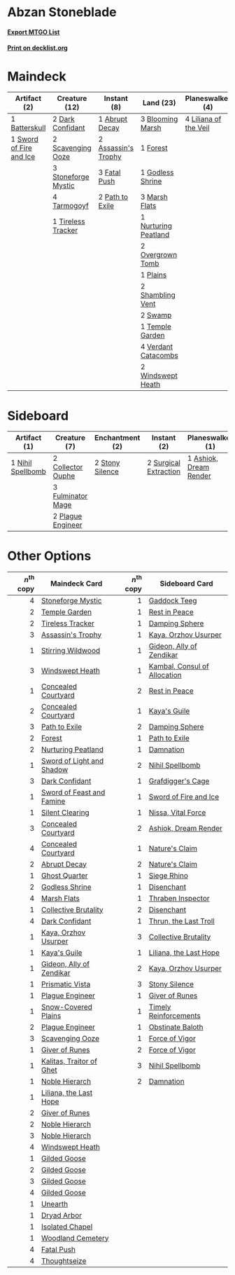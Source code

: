 # Abzan Stoneblade

#### [Export MTGO List](../collection/Abzan%20Stoneblade/Abzan%20Stoneblade.txt)
#### [Print on decklist.org](http://decklist.org/?deckmain=1%09Abrupt%20Decay%0A2%09Assassin's%20Trophy%0A1%09Batterskull%0A3%09Blooming%20Marsh%0A2%09Dark%20Confidant%0A3%09Fatal%20Push%0A1%09Forest%0A1%09Godless%20Shrine%0A4%09Inquisition%20of%20Kozilek%0A4%09Liliana%20of%20the%20Veil%0A3%09Lingering%20Souls%0A1%09Maelstrom%20Pulse%0A3%09Marsh%20Flats%0A1%09Nurturing%20Peatland%0A2%09Overgrown%20Tomb%0A2%09Path%20to%20Exile%0A1%09Plains%0A2%09Scavenging%20Ooze%0A2%09Shambling%20Vent%0A3%09Stoneforge%20Mystic%0A2%09Swamp%0A1%09Sword%20of%20Fire%20and%20Ice%0A4%09Tarmogoyf%0A1%09Temple%20Garden%0A3%09Thoughtseize%0A1%09Tireless%20Tracker%0A4%09Verdant%20Catacombs%0A2%09Windswept%20Heath&deckside=1%09Ashiok,%20Dream%20Render%0A2%09Collective%20Brutality%0A2%09Collector%20Ouphe%0A3%09Fulminator%20Mage%0A1%09Nihil%20Spellbomb%0A2%09Plague%20Engineer%0A2%09Stony%20Silence%0A2%09Surgical%20Extraction)
# Maindeck

|                                          Artifact (2)                                           |                                        Creature (12)                                         |                                         Instant (8)                                          |                                           Land (23)                                           |                                        Planeswalker (4)                                        |                                           Sorcery (11)                                            |
|-------------------------------------------------------------------------------------------------|----------------------------------------------------------------------------------------------|----------------------------------------------------------------------------------------------|-----------------------------------------------------------------------------------------------|------------------------------------------------------------------------------------------------|---------------------------------------------------------------------------------------------------|
|1 [Batterskull](http://gatherer.wizards.com/Pages/Card/Details.aspx?multiverseid=233055)         |2 [Dark Confidant](http://gatherer.wizards.com/Pages/Card/Details.aspx?multiverseid=397731)   |1 [Abrupt Decay](http://gatherer.wizards.com/Pages/Card/Details.aspx?multiverseid=456061)     |3 [Blooming Marsh](http://gatherer.wizards.com/Pages/Card/Details.aspx?multiverseid=417816)    |4 [Liliana of the Veil](http://gatherer.wizards.com/Pages/Card/Details.aspx?multiverseid=235597)|4 [Inquisition of Kozilek](http://gatherer.wizards.com/Pages/Card/Details.aspx?multiverseid=416897)|
|1 [Sword of Fire and Ice](http://gatherer.wizards.com/Pages/Card/Details.aspx?multiverseid=46429)|2 [Scavenging Ooze](http://gatherer.wizards.com/Pages/Card/Details.aspx?multiverseid=420783)  |2 [Assassin's Trophy](http://gatherer.wizards.com/Pages/Card/Details.aspx?multiverseid=452902)|1 [Forest](http://gatherer.wizards.com/Pages/Card/Details.aspx?multiverseid=439860)            |                                                                                                |3 [Lingering Souls](http://gatherer.wizards.com/Pages/Card/Details.aspx?multiverseid=368485)       |
|                                                                                                 |3 [Stoneforge Mystic](http://gatherer.wizards.com/Pages/Card/Details.aspx?multiverseid=198383)|3 [Fatal Push](http://gatherer.wizards.com/Pages/Card/Details.aspx?multiverseid=423724)       |1 [Godless Shrine](http://gatherer.wizards.com/Pages/Card/Details.aspx?multiverseid=405099)    |                                                                                                |1 [Maelstrom Pulse](http://gatherer.wizards.com/Pages/Card/Details.aspx?multiverseid=180613)       |
|                                                                                                 |4 [Tarmogoyf](http://gatherer.wizards.com/Pages/Card/Details.aspx?multiverseid=136142)        |2 [Path to Exile](http://gatherer.wizards.com/Pages/Card/Details.aspx?multiverseid=220511)    |3 [Marsh Flats](http://gatherer.wizards.com/Pages/Card/Details.aspx?multiverseid=405101)       |                                                                                                |3 [Thoughtseize](http://gatherer.wizards.com/Pages/Card/Details.aspx?multiverseid=438676)          |
|                                                                                                 |1 [Tireless Tracker](http://gatherer.wizards.com/Pages/Card/Details.aspx?multiverseid=409997) |                                                                                              |1 [Nurturing Peatland](http://gatherer.wizards.com/Pages/Card/Details.aspx?multiverseid=464192)|                                                                                                |                                                                                                   |
|                                                                                                 |                                                                                              |                                                                                              |2 [Overgrown Tomb](http://gatherer.wizards.com/Pages/Card/Details.aspx?multiverseid=405103)    |                                                                                                |                                                                                                   |
|                                                                                                 |                                                                                              |                                                                                              |1 [Plains](http://gatherer.wizards.com/Pages/Card/Details.aspx?multiverseid=439856)            |                                                                                                |                                                                                                   |
|                                                                                                 |                                                                                              |                                                                                              |2 [Shambling Vent](http://gatherer.wizards.com/Pages/Card/Details.aspx?multiverseid=402031)    |                                                                                                |                                                                                                   |
|                                                                                                 |                                                                                              |                                                                                              |2 [Swamp](http://gatherer.wizards.com/Pages/Card/Details.aspx?multiverseid=439858)             |                                                                                                |                                                                                                   |
|                                                                                                 |                                                                                              |                                                                                              |1 [Temple Garden](http://gatherer.wizards.com/Pages/Card/Details.aspx?multiverseid=405112)     |                                                                                                |                                                                                                   |
|                                                                                                 |                                                                                              |                                                                                              |4 [Verdant Catacombs](http://gatherer.wizards.com/Pages/Card/Details.aspx?multiverseid=405113) |                                                                                                |                                                                                                   |
|                                                                                                 |                                                                                              |                                                                                              |2 [Windswept Heath](http://gatherer.wizards.com/Pages/Card/Details.aspx?multiverseid=405115)   |                                                                                                |                                                                                                   |


# Sideboard

|                                        Artifact (1)                                        |                                        Creature (7)                                        |                                     Enchantment (2)                                      |                                          Instant (2)                                           |                                        Planeswalker (1)                                         |                                           Sorcery (2)                                           |
|--------------------------------------------------------------------------------------------|--------------------------------------------------------------------------------------------|------------------------------------------------------------------------------------------|------------------------------------------------------------------------------------------------|-------------------------------------------------------------------------------------------------|-------------------------------------------------------------------------------------------------|
|1 [Nihil Spellbomb](http://gatherer.wizards.com/Pages/Card/Details.aspx?multiverseid=442215)|2 [Collector Ouphe](http://gatherer.wizards.com/Pages/Card/Details.aspx?multiverseid=464107)|2 [Stony Silence](http://gatherer.wizards.com/Pages/Card/Details.aspx?multiverseid=247425)|2 [Surgical Extraction](http://gatherer.wizards.com/Pages/Card/Details.aspx?multiverseid=397706)|1 [Ashiok, Dream Render](http://gatherer.wizards.com/Pages/Card/Details.aspx?multiverseid=461155)|2 [Collective Brutality](http://gatherer.wizards.com/Pages/Card/Details.aspx?multiverseid=414380)|
|                                                                                            |3 [Fulminator Mage](http://gatherer.wizards.com/Pages/Card/Details.aspx?multiverseid=397686)|                                                                                          |                                                                                                |                                                                                                 |                                                                                                 |
|                                                                                            |2 [Plague Engineer](http://gatherer.wizards.com/Pages/Card/Details.aspx?multiverseid=464049)|                                                                                          |                                                                                                |                                                                                                 |                                                                                                 |


# Other Options

|*n*<sup>th</sup> copy|                                           Maindeck Card                                            |*n*<sup>th</sup> copy|                                            Sideboard Card                                             |
|--------------------:|----------------------------------------------------------------------------------------------------|--------------------:|-------------------------------------------------------------------------------------------------------|
|                    4|[Stoneforge Mystic](http://gatherer.wizards.com/Pages/Card/Details.aspx?multiverseid=198383)        |                    1|[Gaddock Teeg](http://gatherer.wizards.com/Pages/Card/Details.aspx?multiverseid=140188)                |
|                    2|[Temple Garden](http://gatherer.wizards.com/Pages/Card/Details.aspx?multiverseid=405112)            |                    1|[Rest in Peace](http://gatherer.wizards.com/Pages/Card/Details.aspx?multiverseid=442021)               |
|                    2|[Tireless Tracker](http://gatherer.wizards.com/Pages/Card/Details.aspx?multiverseid=409997)         |                    1|[Damping Sphere](http://gatherer.wizards.com/Pages/Card/Details.aspx?multiverseid=443101)              |
|                    3|[Assassin's Trophy](http://gatherer.wizards.com/Pages/Card/Details.aspx?multiverseid=452902)        |                    1|[Kaya, Orzhov Usurper](http://gatherer.wizards.com/Pages/Card/Details.aspx?multiverseid=460129)        |
|                    1|[Stirring Wildwood](http://gatherer.wizards.com/Pages/Card/Details.aspx?multiverseid=433213)        |                    1|[Gideon, Ally of Zendikar](http://gatherer.wizards.com/Pages/Card/Details.aspx?multiverseid=401897)    |
|                    3|[Windswept Heath](http://gatherer.wizards.com/Pages/Card/Details.aspx?multiverseid=405115)          |                    1|[Kambal, Consul of Allocation](http://gatherer.wizards.com/Pages/Card/Details.aspx?multiverseid=417756)|
|                    1|[Concealed Courtyard](http://gatherer.wizards.com/Pages/Card/Details.aspx?multiverseid=417818)      |                    2|[Rest in Peace](http://gatherer.wizards.com/Pages/Card/Details.aspx?multiverseid=442021)               |
|                    2|[Concealed Courtyard](http://gatherer.wizards.com/Pages/Card/Details.aspx?multiverseid=417818)      |                    1|[Kaya's Guile](http://gatherer.wizards.com/Pages/Card/Details.aspx?multiverseid=464154)                |
|                    3|[Path to Exile](http://gatherer.wizards.com/Pages/Card/Details.aspx?multiverseid=220511)            |                    2|[Damping Sphere](http://gatherer.wizards.com/Pages/Card/Details.aspx?multiverseid=443101)              |
|                    2|[Forest](http://gatherer.wizards.com/Pages/Card/Details.aspx?multiverseid=439860)                   |                    1|[Path to Exile](http://gatherer.wizards.com/Pages/Card/Details.aspx?multiverseid=220511)               |
|                    2|[Nurturing Peatland](http://gatherer.wizards.com/Pages/Card/Details.aspx?multiverseid=464192)       |                    1|[Damnation](http://gatherer.wizards.com/Pages/Card/Details.aspx?multiverseid=425888)                   |
|                    1|[Sword of Light and Shadow](http://gatherer.wizards.com/Pages/Card/Details.aspx?multiverseid=47453) |                    2|[Nihil Spellbomb](http://gatherer.wizards.com/Pages/Card/Details.aspx?multiverseid=442215)             |
|                    3|[Dark Confidant](http://gatherer.wizards.com/Pages/Card/Details.aspx?multiverseid=397731)           |                    1|[Grafdigger's Cage](http://gatherer.wizards.com/Pages/Card/Details.aspx?multiverseid=278452)           |
|                    1|[Sword of Feast and Famine](http://gatherer.wizards.com/Pages/Card/Details.aspx?multiverseid=214070)|                    1|[Sword of Fire and Ice](http://gatherer.wizards.com/Pages/Card/Details.aspx?multiverseid=46429)        |
|                    1|[Silent Clearing](http://gatherer.wizards.com/Pages/Card/Details.aspx?multiverseid=464195)          |                    1|[Nissa, Vital Force](http://gatherer.wizards.com/Pages/Card/Details.aspx?multiverseid=417736)          |
|                    3|[Concealed Courtyard](http://gatherer.wizards.com/Pages/Card/Details.aspx?multiverseid=417818)      |                    2|[Ashiok, Dream Render](http://gatherer.wizards.com/Pages/Card/Details.aspx?multiverseid=461155)        |
|                    4|[Concealed Courtyard](http://gatherer.wizards.com/Pages/Card/Details.aspx?multiverseid=417818)      |                    1|[Nature's Claim](http://gatherer.wizards.com/Pages/Card/Details.aspx?multiverseid=382316)              |
|                    2|[Abrupt Decay](http://gatherer.wizards.com/Pages/Card/Details.aspx?multiverseid=456061)             |                    2|[Nature's Claim](http://gatherer.wizards.com/Pages/Card/Details.aspx?multiverseid=382316)              |
|                    1|[Ghost Quarter](http://gatherer.wizards.com/Pages/Card/Details.aspx?multiverseid=389534)            |                    1|[Siege Rhino](http://gatherer.wizards.com/Pages/Card/Details.aspx?multiverseid=386666)                 |
|                    2|[Godless Shrine](http://gatherer.wizards.com/Pages/Card/Details.aspx?multiverseid=405099)           |                    1|[Disenchant](http://gatherer.wizards.com/Pages/Card/Details.aspx?multiverseid=847)                     |
|                    4|[Marsh Flats](http://gatherer.wizards.com/Pages/Card/Details.aspx?multiverseid=405101)              |                    1|[Thraben Inspector](http://gatherer.wizards.com/Pages/Card/Details.aspx?multiverseid=409784)           |
|                    1|[Collective Brutality](http://gatherer.wizards.com/Pages/Card/Details.aspx?multiverseid=414380)     |                    2|[Disenchant](http://gatherer.wizards.com/Pages/Card/Details.aspx?multiverseid=847)                     |
|                    4|[Dark Confidant](http://gatherer.wizards.com/Pages/Card/Details.aspx?multiverseid=397731)           |                    1|[Thrun, the Last Troll](http://gatherer.wizards.com/Pages/Card/Details.aspx?multiverseid=214050)       |
|                    1|[Kaya, Orzhov Usurper](http://gatherer.wizards.com/Pages/Card/Details.aspx?multiverseid=460129)     |                    3|[Collective Brutality](http://gatherer.wizards.com/Pages/Card/Details.aspx?multiverseid=414380)        |
|                    1|[Kaya's Guile](http://gatherer.wizards.com/Pages/Card/Details.aspx?multiverseid=464154)             |                    1|[Liliana, the Last Hope](http://gatherer.wizards.com/Pages/Card/Details.aspx?multiverseid=414388)      |
|                    1|[Gideon, Ally of Zendikar](http://gatherer.wizards.com/Pages/Card/Details.aspx?multiverseid=401897) |                    2|[Kaya, Orzhov Usurper](http://gatherer.wizards.com/Pages/Card/Details.aspx?multiverseid=460129)        |
|                    1|[Prismatic Vista](http://gatherer.wizards.com/Pages/Card/Details.aspx?multiverseid=464193)          |                    3|[Stony Silence](http://gatherer.wizards.com/Pages/Card/Details.aspx?multiverseid=247425)               |
|                    1|[Plague Engineer](http://gatherer.wizards.com/Pages/Card/Details.aspx?multiverseid=464049)          |                    1|[Giver of Runes](http://gatherer.wizards.com/Pages/Card/Details.aspx?multiverseid=463962)              |
|                    1|[Snow-Covered Plains](http://gatherer.wizards.com/Pages/Card/Details.aspx?multiverseid=121267)      |                    1|[Timely Reinforcements](http://gatherer.wizards.com/Pages/Card/Details.aspx?multiverseid=220074)       |
|                    2|[Plague Engineer](http://gatherer.wizards.com/Pages/Card/Details.aspx?multiverseid=464049)          |                    1|[Obstinate Baloth](http://gatherer.wizards.com/Pages/Card/Details.aspx?multiverseid=438745)            |
|                    3|[Scavenging Ooze](http://gatherer.wizards.com/Pages/Card/Details.aspx?multiverseid=420783)          |                    1|[Force of Vigor](http://gatherer.wizards.com/Pages/Card/Details.aspx?multiverseid=464113)              |
|                    1|[Giver of Runes](http://gatherer.wizards.com/Pages/Card/Details.aspx?multiverseid=463962)           |                    2|[Force of Vigor](http://gatherer.wizards.com/Pages/Card/Details.aspx?multiverseid=464113)              |
|                    1|[Kalitas, Traitor of Ghet](http://gatherer.wizards.com/Pages/Card/Details.aspx?multiverseid=407596) |                    3|[Nihil Spellbomb](http://gatherer.wizards.com/Pages/Card/Details.aspx?multiverseid=442215)             |
|                    1|[Noble Hierarch](http://gatherer.wizards.com/Pages/Card/Details.aspx?multiverseid=179434)           |                    2|[Damnation](http://gatherer.wizards.com/Pages/Card/Details.aspx?multiverseid=425888)                   |
|                    1|[Liliana, the Last Hope](http://gatherer.wizards.com/Pages/Card/Details.aspx?multiverseid=414388)   |                     |                                                                                                       |
|                    2|[Giver of Runes](http://gatherer.wizards.com/Pages/Card/Details.aspx?multiverseid=463962)           |                     |                                                                                                       |
|                    2|[Noble Hierarch](http://gatherer.wizards.com/Pages/Card/Details.aspx?multiverseid=179434)           |                     |                                                                                                       |
|                    3|[Noble Hierarch](http://gatherer.wizards.com/Pages/Card/Details.aspx?multiverseid=179434)           |                     |                                                                                                       |
|                    4|[Windswept Heath](http://gatherer.wizards.com/Pages/Card/Details.aspx?multiverseid=405115)          |                     |                                                                                                       |
|                    1|[Gilded Goose](http://gatherer.wizards.com/Pages/Card/Details.aspx?multiverseid=473122)             |                     |                                                                                                       |
|                    2|[Gilded Goose](http://gatherer.wizards.com/Pages/Card/Details.aspx?multiverseid=473122)             |                     |                                                                                                       |
|                    3|[Gilded Goose](http://gatherer.wizards.com/Pages/Card/Details.aspx?multiverseid=473122)             |                     |                                                                                                       |
|                    4|[Gilded Goose](http://gatherer.wizards.com/Pages/Card/Details.aspx?multiverseid=473122)             |                     |                                                                                                       |
|                    1|[Unearth](http://gatherer.wizards.com/Pages/Card/Details.aspx?multiverseid=442102)                  |                     |                                                                                                       |
|                    1|[Dryad Arbor](http://gatherer.wizards.com/Pages/Card/Details.aspx?multiverseid=136196)              |                     |                                                                                                       |
|                    1|[Isolated Chapel](http://gatherer.wizards.com/Pages/Card/Details.aspx?multiverseid=443129)          |                     |                                                                                                       |
|                    1|[Woodland Cemetery](http://gatherer.wizards.com/Pages/Card/Details.aspx?multiverseid=443136)        |                     |                                                                                                       |
|                    4|[Fatal Push](http://gatherer.wizards.com/Pages/Card/Details.aspx?multiverseid=423724)               |                     |                                                                                                       |
|                    4|[Thoughtseize](http://gatherer.wizards.com/Pages/Card/Details.aspx?multiverseid=438676)             |                     |                                                                                                       |

